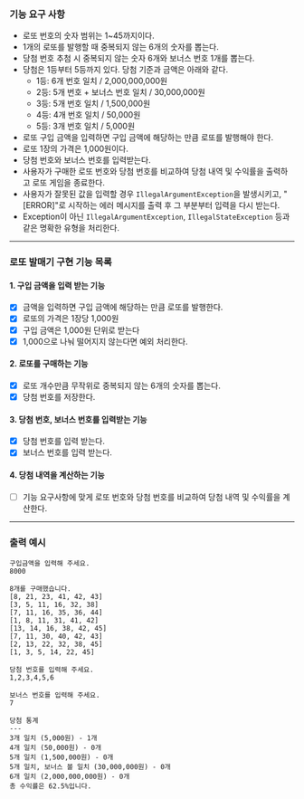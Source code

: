### 기능 요구 사항
- 로또 번호의 숫자 범위는 1~45까지이다.
- 1개의 로또를 발행할 때 중복되지 않는 6개의 숫자를 뽑는다.
- 당첨 번호 추첨 시 중복되지 않는 숫자 6개와 보너스 번호 1개를 뽑는다.
- 당첨은 1등부터 5등까지 있다. 당첨 기준과 금액은 아래와 같다.
  - 1등: 6개 번호 일치 / 2,000,000,000원
  - 2등: 5개 번호 + 보너스 번호 일치 / 30,000,000원
  - 3등: 5개 번호 일치 / 1,500,000원
  - 4등: 4개 번호 일치 / 50,000원
  - 5등: 3개 번호 일치 / 5,000원
- 로또 구입 금액을 입력하면 구입 금액에 해당하는 만큼 로또를 발행해야 한다.
- 로또 1장의 가격은 1,000원이다.
- 당첨 번호와 보너스 번호를 입력받는다.
- 사용자가 구매한 로또 번호와 당첨 번호를 비교하여 당첨 내역 및 수익률을 출력하고 로또 게임을 종료한다.
- 사용자가 잘못된 값을 입력할 경우 `IllegalArgumentException`을 발생시키고, "[ERROR]"로 시작하는 에러 메시지를 출력 후 그 부분부터 입력을 다시 받는다.
- Exception이 아닌 `IllegalArgumentException`, `IllegalStateException` 등과 같은 명확한 유형을 처리한다.

---

### 로또 발매기 구현 기능 목록

#### 1. 구입 금액을 입력 받는 기능 

- [x] 금액을 입력하면 구입 금액에 해당하는 만큼 로또를 발행한다.
- [x] 로또의 가격은 1장당 1,000원
- [x] 구입 금액은 1,000원 단위로 받는다
- [x] 1,000으로 나눠 떨어지지 않는다면 예외 처리한다.

#### 2. 로또를 구매하는 기능

- [x] 로또 개수만큼 무작위로 중복되지 않는 6개의 숫자를 뽑는다.
- [x] 당첨 번호를 저장한다.

#### 3. 당첨 번호, 보너스 번호를 입력받는 기능

- [x] 당첨 번호를 입력 받는다.
- [x] 보너스 번호를 입력 받는다.

#### 4. 당첨 내역을 계산하는 기능

- [ ] 기능 요구사항에 맞게 로또 번호와 당첨 번호를 비교하여 당첨 내역 및 수익률을 계산한다.

---

### 출력 예시

```
구입금액을 입력해 주세요.
8000

8개를 구매했습니다.
[8, 21, 23, 41, 42, 43] 
[3, 5, 11, 16, 32, 38] 
[7, 11, 16, 35, 36, 44] 
[1, 8, 11, 31, 41, 42] 
[13, 14, 16, 38, 42, 45] 
[7, 11, 30, 40, 42, 43] 
[2, 13, 22, 32, 38, 45] 
[1, 3, 5, 14, 22, 45]

당첨 번호를 입력해 주세요.
1,2,3,4,5,6

보너스 번호를 입력해 주세요.
7

당첨 통계
---
3개 일치 (5,000원) - 1개
4개 일치 (50,000원) - 0개
5개 일치 (1,500,000원) - 0개
5개 일치, 보너스 볼 일치 (30,000,000원) - 0개
6개 일치 (2,000,000,000원) - 0개
총 수익률은 62.5%입니다.
```